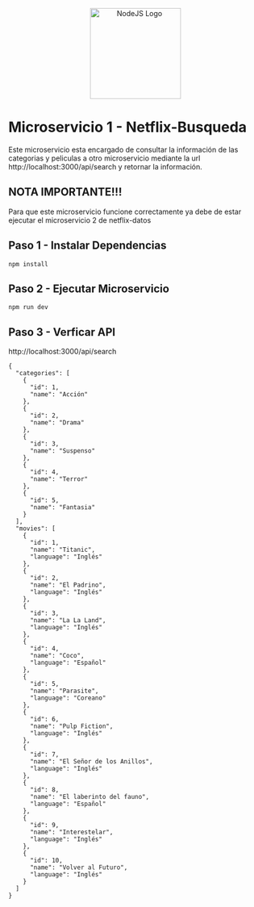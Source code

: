 <p align="center">
  <img src="https://upload.wikimedia.org/wikipedia/commons/thumb/d/d9/Node.js_logo.svg/300px-Node.js_logo.svg.png" width="180" alt="NodeJS Logo" />
</p>

# Microservicio 1 - Netflix-Busqueda

Este microservicio esta encargado de consultar la información de las categorias y peliculas a otro microservicio mediante la url http://localhost:3000/api/search y retornar la información.

## NOTA IMPORTANTE!!!

Para que este microservicio funcione correctamente ya debe de estar ejecutar el microservicio 2 de netflix-datos

## Paso 1 - Instalar Dependencias

```
npm install
```

## Paso 2 - Ejecutar Microservicio

```
npm run dev
```

## Paso 3 - Verficar API

http://localhost:3000/api/search

```
{
  "categories": [
    {
      "id": 1,
      "name": "Acción"
    },
    {
      "id": 2,
      "name": "Drama"
    },
    {
      "id": 3,
      "name": "Suspenso"
    },
    {
      "id": 4,
      "name": "Terror"
    },
    {
      "id": 5,
      "name": "Fantasia"
    }
  ],
  "movies": [
    {
      "id": 1,
      "name": "Titanic",
      "language": "Inglés"
    },
    {
      "id": 2,
      "name": "El Padrino",
      "language": "Inglés"
    },
    {
      "id": 3,
      "name": "La La Land",
      "language": "Inglés"
    },
    {
      "id": 4,
      "name": "Coco",
      "language": "Español"
    },
    {
      "id": 5,
      "name": "Parasite",
      "language": "Coreano"
    },
    {
      "id": 6,
      "name": "Pulp Fiction",
      "language": "Inglés"
    },
    {
      "id": 7,
      "name": "El Señor de los Anillos",
      "language": "Inglés"
    },
    {
      "id": 8,
      "name": "El laberinto del fauno",
      "language": "Español"
    },
    {
      "id": 9,
      "name": "Interestelar",
      "language": "Inglés"
    },
    {
      "id": 10,
      "name": "Volver al Futuro",
      "language": "Inglés"
    }
  ]
}
```
